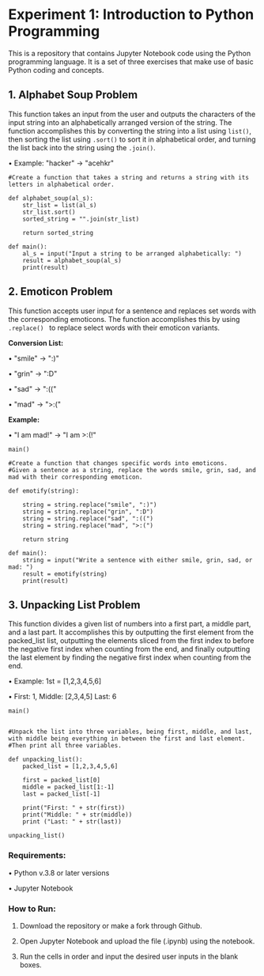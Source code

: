 # Experiment 1: Introduction to Python Programming

This is a repository that contains Jupyter Notebook code using the Python programming language. It is a set of three exercises that make use of basic Python coding and concepts.

## 1. Alphabet Soup Problem
This function takes an input from the user and outputs the characters of the input string into an alphabetically arranged version of the string. The function accomplishes this by converting the string into a list using ```list()```, then sorting the list using ```.sort()``` to sort it in alphabetical order, and turning the list back into the string using the ```.join()```.

• Example: "hacker" -> "acehkr"

```
#Create a function that takes a string and returns a string with its letters in alphabetical order.

def alphabet_soup(al_s):
    str_list = list(al_s)
    str_list.sort()
    sorted_string = "".join(str_list)

    return sorted_string

def main():
    al_s = input("Input a string to be arranged alphabetically: ")
    result = alphabet_soup(al_s)
    print(result)
```

## 2. Emoticon Problem
This function accepts user input for a sentence and replaces set words with the corresponding emoticons. The function accomplishes this by using ```.replace() ``` to replace select words with their emoticon variants.

**Conversion List:**

• "smile" -> ":)"

• "grin" -> ":D"

• "sad" -> ":(("

• "mad" -> ">:("

**Example:**

• "I am mad!" -> "I am >:(!"

```
main()

#Create a function that changes specific words into emoticons. 
#Given a sentence as a string, replace the words smile, grin, sad, and mad with their corresponding emoticon.

def emotify(string):

    string = string.replace("smile", ":)")
    string = string.replace("grin", ":D")
    string = string.replace("sad", ":((")
    string = string.replace("mad", ">:(")

    return string

def main():
    string = input("Write a sentence with either smile, grin, sad, or mad: ")
    result = emotify(string)
    print(result)
```

## 3. Unpacking List Problem
This function divides a given list of numbers into a first part, a middle part, and a last part. It accomplishes this by outputting the first element from the packed_list list, outputting the elements sliced from the first index to before the negative first index when counting from the end, and finally outputting the last element by finding the negative first index when counting from the end.

• Example: 1st = [1,2,3,4,5,6]

• First: 1, Middle: [2,3,4,5] Last: 6

```
main()


#Unpack the list into three variables, being first, middle, and last, with middle being everything in between the first and last element. 
#Then print all three variables.

def unpacking_list():
    packed_list = [1,2,3,4,5,6]
    
    first = packed_list[0]
    middle = packed_list[1:-1]
    last = packed_list[-1]

    print("First: " + str(first))
    print("Middle: " + str(middle))
    print ("Last: " + str(last))

unpacking_list()
```

### Requirements:

• Python v.3.8 or later versions

• Jupyter Notebook

### How to Run:

1. Download the repository or make a fork through Github.

2. Open Jupyter Notebook and upload the file (.ipynb) using the notebook.

3. Run the cells in order and input the desired user inputs in the blank boxes.
